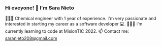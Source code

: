 ### Hi eveyone! 👋 I'm Sara Nieto

  👩🏻‍🔬 Chemical engineer with 1 year of experience. I'm very passionate and interested in starting my career as a software developer 💻.
  👩🏻‍💻 I’m currently learning to code at MisionTIC 2022.
  📫 Contact me: saranieto208@gmail.com 

